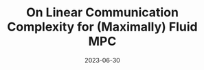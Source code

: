 ---
title: "On Linear Communication Complexity for (Maximally) Fluid MPC"
#authors: Alexander Bienstock and Kevin Yeo
collection: talks
category: 2023
#permalink: 
excerpt: #'This paper is about the number 1. The number 2 is left for future work.'
date: 2023-06-30
#venue: "Submitted"
slidesurl: #'http://academicpages.github.io/files/slides1.pdf'
#paperurl: 'https://eprint.iacr.org/2024/503.pdf'
location: 'NYU Crypto Reading Group'
citation: #'Your Name, You. (2009). &quot;Paper Title Number 1.&quot; <i>Journal 1</i>. 1(1).'
---